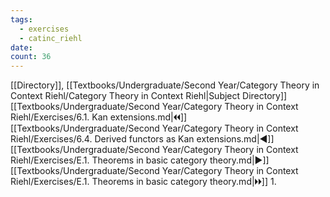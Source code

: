 ```yaml
---
tags:
  - exercises
  - catinc_riehl
date: 
count: 36
---
```

[[Directory]], [[Textbooks/Undergraduate/Second Year/Category Theory in Context Riehl/Category Theory in Context Riehl|Subject Directory]]
[[Textbooks/Undergraduate/Second Year/Category Theory in Context Riehl/Exercises/6.1. Kan extensions.md|🞀🞀]] [[Textbooks/Undergraduate/Second Year/Category Theory in Context Riehl/Exercises/6.4. Derived functors as Kan extensions.md|◀]] [[Textbooks/Undergraduate/Second Year/Category Theory in Context Riehl/Exercises/E.1. Theorems in basic category theory.md|▶]] [[Textbooks/Undergraduate/Second Year/Category Theory in Context Riehl/Exercises/E.1. Theorems in basic category theory.md|🞂🞂]]
1. 